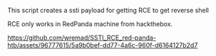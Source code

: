 This script creates a ssti payload for getting RCE to get reverse shell 

RCE only works in RedPanda machine from hackthebox.

https://github.com/wremad/SSTI_RCE_red-panda-htb/assets/96777615/5a9b0bef-dd77-4a6c-960f-d6164127b2d7

